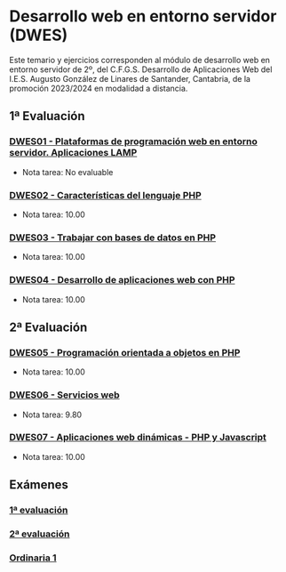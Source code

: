 # Desarrollo web en entorno servidor (DWES)
Este temario y ejercicios corresponden al módulo de desarrollo web en entorno servidor de 2º, del C.F.G.S. Desarrollo de Aplicaciones Web del I.E.S. Augusto González de Linares de Santander, Cantabria, de la promoción 2023/2024 en modalidad a distancia.
## 1ª Evaluación
### [DWES01 - Plataformas de programación web en entorno servidor. Aplicaciones LAMP](DWES01%20-%20Plataformas%20de%20programaci%C3%B3n%20web%20en%20entorno%20servidor.%20Aplicaciones%20LAMP)
* Nota tarea: No evaluable
### [DWES02 - Características del lenguaje PHP](DWES02%20-%20Caracter%C3%ADsticas%20del%20lenguaje%20PHP)
* Nota tarea: 10.00
### [DWES03 - Trabajar con bases de datos en PHP](DWES03%20-%20Trabajar%20con%20bases%20de%20datos%20en%20PHP)
* Nota tarea: 10.00
### [DWES04 - Desarrollo de aplicaciones web con PHP](DWES04%20-%20Desarrollo%20de%20aplicaciones%20web%20con%20PHP)
* Nota tarea: 10.00
## 2ª Evaluación
### [DWES05 - Programación orientada a objetos en PHP](DWES05%20-%20Programaci%C3%B3n%20orientada%20a%20objetos%20en%20PHP)
* Nota tarea: 10.00
### [DWES06 - Servicios web](DWES06%20-%20Servicios%20web)
* Nota tarea:  9.80
### [DWES07 - Aplicaciones web dinámicas - PHP y Javascript](DWES07%20-%20Aplicaciones%20web%20din%C3%A1micas%20-%20PHP%20y%20Javascript)
* Nota tarea: 10.00
## Exámenes
### [1ª evaluación](DWES%20-%20Examen%201ª%20evaluación)
### [2ª evaluación]()
### [Ordinaria 1]()

